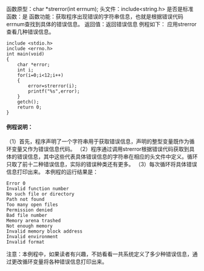 函数原型：char *strerror(int errnum);
头文件：include<string.h>
是否是标准函数：是
函数功能：获取程序出现错误的字符串信息，也就是根据错误代码errnum查找到具体的错误信息。
返回值：返回错误信息
例程如下： 应用strerror查看几种错误信息。
```  
include <stdio.h> 
include <errno.h> 
int main(void) 
{ 
    char *error;
    int i;
    for(i=0;i<12;i++)
    {
        error=strerror(i);
        printf("%s",error);
    }
    getch();
    return 0;
}
```
#### 例程说明：
（1）首先，程序声明了一个字符串用于获取错误信息，声明的整型变量既作为循环变量又作为错误信息代码。
（2）程序通过调用strerror根据错误代码获取到具体的错误信息，其中这些代表具体错误信息的字符串在相应的头文件中定义。循环只取了前十二种错误信息，实际的错误种类还有更多。
（3）每次循环将具体错误信息打印出来。
本例程的运行结果是：
```  
Error 0
Invalid function number
No such file or directory
Path not found
Too many open files
Permission denied
Bad file number
Memory arena trashed
Not enough memory
Invalid memory block address
Invalid environment
Invalid format 
```
注意：本例程中，如果读者有兴趣，不妨看看一共系统定义了多少种错误信息，通过更改循环变量将各种错误信息打印出来。